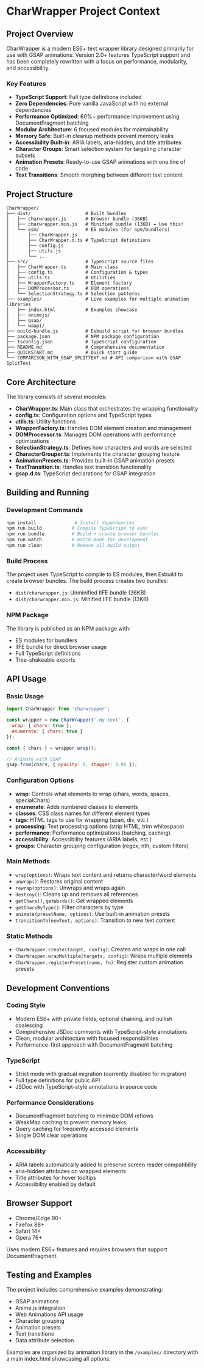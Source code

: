 # CharWrapper Project Context

## Project Overview

CharWrapper is a modern ES6+ text wrapper library designed primarily for use with GSAP animations. Version 2.0+ features TypeScript support and has been completely rewritten with a focus on performance, modularity, and accessibility.

### Key Features
- **TypeScript Support**: Full type definitions included
- **Zero Dependencies**: Pure vanilla JavaScript with no external dependencies
- **Performance Optimized**: 60%+ performance improvement using DocumentFragment batching
- **Modular Architecture**: 6 focused modules for maintainability
- **Memory Safe**: Built-in cleanup methods prevent memory leaks
- **Accessibility Built-in**: ARIA labels, aria-hidden, and title attributes
- **Character Groups**: Smart selection system for targeting character subsets
- **Animation Presets**: Ready-to-use GSAP animations with one line of code
- **Text Transitions**: Smooth morphing between different text content

## Project Structure

```
CharWrapper/
├── dist/                    # Built bundles
│   ├── charwrapper.js       # Browser bundle (36KB)
│   ├── charwrapper.min.js   # Minified bundle (13KB) ← Use this!
│   └── esm/                 # ES modules (for npm/bundlers)
│       ├── CharWrapper.js
│       ├── CharWrapper.d.ts # TypeScript definitions
│       ├── config.js
│       ├── utils.js
│       └── ...
├── src/                     # TypeScript source files
│   ├── CharWrapper.ts       # Main class
│   ├── config.ts            # Configuration & types
│   ├── utils.ts             # Utilities
│   ├── WrapperFactory.ts    # Element factory
│   ├── DOMProcessor.ts      # DOM operations
│   └── SelectionStrategy.ts # Selection patterns
├── examples/                # Live examples for multiple animation libraries
│   ├── index.html           # Examples showcase
│   ├── animejs/
│   ├── gsap/
│   └── waapi/
├── build-bundle.js          # Esbuild script for browser bundles
├── package.json             # NPM package configuration
├── tsconfig.json            # TypeScript configuration
├── README.md                # Comprehensive documentation
├── QUICKSTART.md            # Quick start guide
└── COMPARISON_WITH_GSAP_SPLITTEXT.md # API comparison with GSAP SplitText
```

## Core Architecture

The library consists of several modules:
- **CharWrapper.ts**: Main class that orchestrates the wrapping functionality
- **config.ts**: Configuration options and TypeScript types
- **utils.ts**: Utility functions
- **WrapperFactory.ts**: Handles DOM element creation and management
- **DOMProcessor.ts**: Manages DOM operations with performance optimizations
- **SelectionStrategy.ts**: Defines how characters and words are selected
- **CharacterGrouper.ts**: Implements the character grouping feature
- **AnimationPresets.ts**: Provides built-in GSAP animation presets
- **TextTransition.ts**: Handles text transition functionality
- **gsap.d.ts**: TypeScript declarations for GSAP integration

## Building and Running

### Development Commands
```bash
npm install              # Install dependencies
npm run build           # Compile TypeScript to esm/
npm run bundle          # Build + create browser bundles
npm run watch           # Watch mode for development
npm run clean           # Remove all build output
```

### Build Process
The project uses TypeScript to compile to ES modules, then Esbuild to create browser bundles. The build process creates two bundles:
- `dist/charwrapper.js`: Unminified IIFE bundle (36KB)
- `dist/charwrapper.min.js`: Minified IIFE bundle (13KB)

### NPM Package
The library is published as an NPM package with:
- ES modules for bundlers
- IIFE bundle for direct browser usage
- Full TypeScript definitions
- Tree-shakeable exports

## API Usage

### Basic Usage
```javascript
import CharWrapper from 'charwrapper';

const wrapper = new CharWrapper('.my-text', {
  wrap: { chars: true },
  enumerate: { chars: true }
});

const { chars } = wrapper.wrap();

// Animate with GSAP
gsap.from(chars, { opacity: 0, stagger: 0.05 });
```

### Configuration Options
- **wrap**: Controls what elements to wrap (chars, words, spaces, specialChars)
- **enumerate**: Adds numbered classes to elements
- **classes**: CSS class names for different element types
- **tags**: HTML tags to use for wrapping (span, div, etc.)
- **processing**: Text processing options (strip HTML, trim whitespace)
- **performance**: Performance optimizations (batching, caching)
- **accessibility**: Accessibility features (ARIA labels, etc.)
- **groups**: Character grouping configuration (regex, nth, custom filters)

### Main Methods
- `wrap(options)`: Wraps text content and returns character/word elements
- `unwrap()`: Restores original content
- `rewrap(options)`: Unwraps and wraps again
- `destroy()`: Cleans up and removes all references
- `getChars()`, `getWords()`: Get wrapped elements
- `getCharsByType()`: Filter characters by type
- `animate(presetName, options)`: Use built-in animation presets
- `transitionTo(newText, options)`: Transition to new text content

### Static Methods
- `CharWrapper.create(target, config)`: Creates and wraps in one call
- `CharWrapper.wrapMultiple(targets, config)`: Wraps multiple elements
- `CharWrapper.registerPreset(name, fn)`: Register custom animation presets

## Development Conventions

### Coding Style
- Modern ES6+ with private fields, optional chaining, and nullish coalescing
- Comprehensive JSDoc comments with TypeScript-style annotations
- Clean, modular architecture with focused responsibilities
- Performance-first approach with DocumentFragment batching

### TypeScript
- Strict mode with gradual migration (currently disabled for migration)
- Full type definitions for public API
- JSDoc with TypeScript-style annotations in source code

### Performance Considerations
- DocumentFragment batching to minimize DOM reflows
- WeakMap caching to prevent memory leaks
- Query caching for frequently accessed elements
- Single DOM clear operations

### Accessibility
- ARIA labels automatically added to preserve screen reader compatibility
- aria-hidden attributes on wrapped elements
- Title attributes for hover tooltips
- Accessibility enabled by default

## Browser Support
- Chrome/Edge 90+
- Firefox 88+
- Safari 14+
- Opera 76+

Uses modern ES6+ features and requires browsers that support DocumentFragment.

## Testing and Examples
The project includes comprehensive examples demonstrating:
- GSAP animations
- Anime.js integration
- Web Animations API usage
- Character grouping
- Animation presets
- Text transitions
- Data attribute selection

Examples are organized by animation library in the `/examples/` directory with a main index.html showcasing all options.